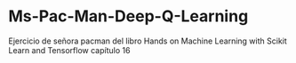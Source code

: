# Ms-Pac-Man-Deep-Q-Learning
Ejercicio de señora pacman del libro Hands on Machine Learning with Scikit Learn and Tensorflow capítulo 16
